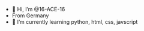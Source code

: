 - 👋 Hi, I’m @16-ACE-16
- From Germany
- 🌱 I’m currently learning python, html, css, javscript

<!---
16-ACE-16/16-ACE-16 is a ✨ special ✨ repository because its `README.md` (this file) appears on your GitHub profile.
You can click the Preview link to take a look at your changes.
--->
